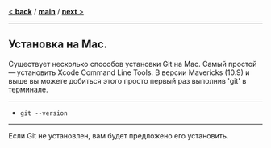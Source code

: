[< **back**](/Content/Установка%20в%20Linux.md) / [**main**](/readme.md) / [**next** >](/Content/Установка%20в%20Windows.md)
___
Установка на Mac.
---
Существует несколько способов установки Git на Mac. Самый простой — установить Xcode Command Line Tools. В версии Mavericks (10.9) и выше вы можете добиться этого просто первый раз выполнив 'git' в терминале.
___
- ``git --version``
___

Если Git не установлен, вам будет предложено его установить.